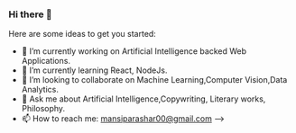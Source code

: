 ### Hi there 👋



Here are some ideas to get you started:

- 🔭 I’m currently working on Artificial Intelligence backed Web Applications.
- 🌱 I’m currently learning React, NodeJs.
- 👯 I’m looking to collaborate on Machine Learning,Computer Vision,Data Analytics.
- 💬 Ask me about Artificial Intelligence,Copywriting, Literary works, Philosophy.
- 📫 How to reach me: mansiparashar00@gmail.com
-->

